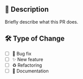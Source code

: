 ## 📌 Description

Briefly describe what this PR does.

## 🛠️ Type of Change

- [ ] 🐛 Bug fix
- [ ] ✨ New feature
- [ ] ♻️ Refactoring
- [ ] 📄 Documentation
